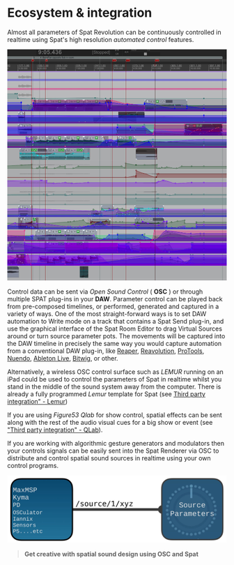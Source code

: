 # Ecosystem & integration

Almost all parameters of Spat Revolution can be continuously controlled in realtime using Spat's high resolution _automated control_ features.

![](include/SpatRevolution_UserGuide_-185.jpg)

Control data can be sent via _Open Sound Control_ ( **OSC** ) or through multiple SPAT plug-ins in your **DAW**. 
Parameter control can be played back from pre-composed timelines, or performed, generated and captured in a variety of ways. 
One of the most straight-forward ways is to set DAW automation to Write mode on a track that contains a Spat Send plug-in, and use the graphical interface of the Spat Room Editor to drag Virtual Sources around or turn source parameter pots. 
The movements will be captured into the DAW timeline in precisely the same way you would capture automation from a conventional DAW plug-in, like [Reaper](Third_Party_Cockos_Reaper.md), [Reavolution](Third_Party_ReaVolution.md), [ProTools](Third_Party_ProTools.md), [Nuendo](Third_Party_AbletonLive.md), [Ableton Live](Third_Party_Nuendo.md), [Bitwig](Third_Party_Bitwig_Studio.md), or other.

Alternatively, a wireless OSC control surface such as _LEMUR_ running on an iPad could be used to control the parameters of Spat in realtime whilst you stand in the middle of the sound system away from the computer. 
There is already a fully programmed _Lemur_ template for Spat (see [Third party integration" - Lemur](ThirdParty_Tablet_Remote.md))

If you are using _Figure53 Qlab_ for show control, spatial effects can be sent along with the rest of the audio visual cues for a big show or event (see ["Third party integration" - QLab](Third_Party_Figure53_QLab.md)).

If you are working with algorithmic gesture generators and modulators then your controls signals can be easily sent into the Spat Renderer via OSC to distribute and control spatial sound sources in realtime using your own control programs.

![](include/SpatRevolution_UserGuide_-187.jpg)

> **Get creative with spatial sound design using OSC and Spat**

